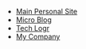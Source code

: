 <!-- _navbar.md -->

* [Main Personal Site](https://rick.cogley.info ':target=_blank')
* [Micro Blog](https://mikro5.cogley.info ':target=_blank')
* [Tech Logr](https://logr.cogley.info ':target=_blank')
* [My Company](https://esolia.com ':target=_blank')

